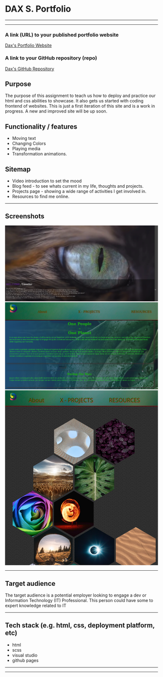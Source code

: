 # DAX S. Portfolio
<hr><hr>

### A link (URL) to your published portfolio website
[Dax's Portfolio Website](https://sudo-dax.github.io/Dax_Portfolio/ "Dax's Github")

### A link to your GitHub repository (repo)
[Dax's GitHub Repository](https://github.com/sudo-dax "Dax's Repo")


##        Purpose
The purpose of this assignment to teach us how to deploy and practice our html and css abilities to showcase. 
It also gets us started with coding frontend of websites. This is just a first iteration of this site and is a work in progress. A new and improved site will be up soon. 


##        Functionality / features
- Moving text
- Changing Colors
- Playing media
- Transformation animations.

##        Sitemap
- Video introduction to set the mood
- Blog feed - to see whats current in my life, thoughts and projects.
- Projects page - showing a wide range of activities I get involved in. 
- Resources to find me online. 
<hr>

##        Screenshots
![Screenshot1](https://github.com/sudo-dax/Dax_Portfolio/blob/master/img/Screenshots/Screenshot1.png "Screenshot 1")
![Screenshot2](https://github.com/sudo-dax/Dax_Portfolio/blob/master/img/Screenshots/Screenshot2.png "Screenshot 2")
![Screenshot3](https://github.com/sudo-dax/Dax_Portfolio/blob/master/img/Screenshots/Screenshot3.png "Screenshot 3")

<hr>



##        Target audience
The target audience is a potential employer looking to engage a dev or Information Technology (IT) Professional.
This person could have some to expert knowledge related to IT
<hr>

## Tech stack (e.g. html, css, deployment platform, etc)
- html
- scss
- visual studio
- github pages
<hr><hr>